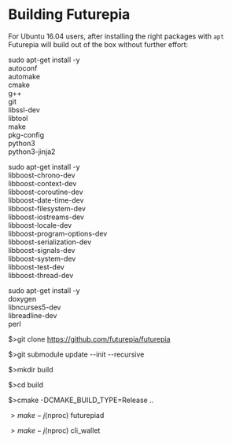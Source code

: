 # Building Futurepia
For Ubuntu 16.04 users, after installing the right packages with `apt` Futurepia
will build out of the box without further effort:

sudo apt-get install -y \
        autoconf \
        automake \
        cmake \
        g++ \
        git \
        libssl-dev \
        libtool \
        make \
        pkg-config \
        python3 \
        python3-jinja2
        
sudo apt-get install -y \
        libboost-chrono-dev \
        libboost-context-dev \
        libboost-coroutine-dev \
        libboost-date-time-dev \
        libboost-filesystem-dev \
        libboost-iostreams-dev \
        libboost-locale-dev \
        libboost-program-options-dev \
        libboost-serialization-dev \
        libboost-signals-dev \
        libboost-system-dev \
        libboost-test-dev \
        libboost-thread-dev
        
sudo apt-get install -y \
        doxygen \
        libncurses5-dev \
        libreadline-dev \
        perl

$>git clone https://github.com/futurepia/futurepia

$>git submodule update --init --recursive

$>mkdir build

$>cd build

$>cmake -DCMAKE_BUILD_TYPE=Release ..

$>make -j$(nproc) futurepiad

$>make -j$(nproc) cli_wallet




